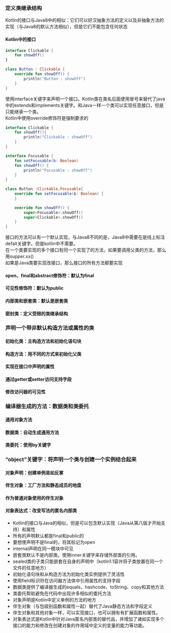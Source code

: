 ### 定义类继承结构
Kotlin的接口与Java8中的相似：它们可以好汉抽象方法的定义以及非抽象方法的实现（与Java8的默认方法相似），但是它们不能包含任何状态
#### Kotlin中的接口
```kotlin
interface Clickable {
    fun showOff()
}

class Button : Clickable {
    override fun showOff() {
        println("Button : showOff")
    }
}
```
使用interface关键字来声明一个接口。Kotlin类在类名后面使用冒号来替代了java中的extends和implements关键字。和Java一样一个类可以实现任意接口，但是只能继承一个类。<br>
Kotlin中使用override修饰符是强制要求的
```kotlin 
interface Clickable {
    fun showOff(){
        println("Clickable : showOff")
    }
}

interface Focusable {
    fun setFocusable(b: Boolean)
    fun showOff() {
        println("Focusable : showOff")
    }
}

class Button :Clickable,Focusable{
    override fun setFocusable(b: Boolean) {
    }

    override fun showOff() {
        super<Focusable>.showOff()
        super<Clickable>.showOff()
    }
}
```
接口的方法可以有一个默认实现，与Java8不同的是，Java8中需要在是线上标注defalt关键字。但是kotlin中不需要。<br>
在一个类要实现的多个接口有同一个实现了的方法，如果要调用父类的方法，那么用supper<xx>.xx() <br>
如果是Java类要实现改接口，那么接口的所有方法都要实现
#### open、final和abstract修饰符：默认为final
#### 可见性修饰符：默认为public
#### 内部类和嵌套类：默认是嵌套类
#### 密封类：定义受限的类继承结构
### 声明一个带非默认构造方法或属性的类
#### 初始化类：主构造方法和初始化语句块
#### 构造方法：用不同的方式来初始化父类
#### 实现在接口中声明的属性
#### 通过getter或setter访问支持字段
#### 修改访问器的可见性
### 编译器生成的方法：数据类和类委托
#### 通用对象方法
#### 数据类：自动生成通用方法
#### 类委托：使用by关键字
### “object”关键字：将声明一个类与创建一个实例结合起来
#### 对象声明：创建单例易如反掌
#### 伴生对象：工厂方法和静态成员的地盘
#### 作为普通对象使用的伴生对象
#### 对象表达式：改变写法的匿名内部类

- Kotlin的接口与Java的相似，但是可以包含默认实现（Java从第八版才开始支持）和属性
- 所有的声明默认都是final和public的
- 要想使声明不是final的，将其标记为open
- internal声明在同一模块中可见
- 嵌套类默认不是内部类。使用inner关键字来存储外部类的引用。
- sealed类的子类只能嵌套在自身的声明中（kotlin1.1容许将子类放置在同一个文件的任意地方）
- 初始化语句块和从构造方法为初始化类实例提供了灵活性
- 使用field标识符在访问器方法体中引用属性的支持字段
- 数据类提供了编译器生成的equals、hashcode、toString、copy和其他方法
- 类委托帮助避免在代码中出现许多相似的委托方法
- 对象声明是Kotlin中定义单例的方法的地方
- 伴生对象（与包级别函数和属性一起）替代了Java静态方法和字段定义
- 伴生对象和其他对象一样，可以实现接口，也可以拥有有扩展函数和属性。
- 对象表达式是Kotlin中针对Java匿名内部类的替代品，并增加了诸如实现多个接口的能力和修改在创建对象的作用域中定义的变量的能力等功能。
